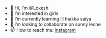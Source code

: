 - 👋 Hi, I’m @Lokesh
- 👀 I’m interested in girls
- 🌱 I’m currently learning ill thakka saiya
- 💞️ I’m looking to collaborate on sunny leone
- 📫 How to reach me: [instagram](https://instagram.com/twisted_nighteen_19)

<!---
Lokeshchallenger/Lokeshchallenger is a ✨ special ✨ repository because its `README.md` (this file) appears on your GitHub profile.
You can click the Preview link to take a look at your changes.
--->
